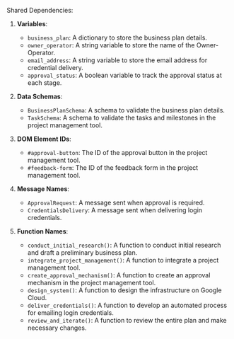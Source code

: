 Shared Dependencies:

1. **Variables**: 
   - `business_plan`: A dictionary to store the business plan details.
   - `owner_operator`: A string variable to store the name of the Owner-Operator.
   - `email_address`: A string variable to store the email address for credential delivery.
   - `approval_status`: A boolean variable to track the approval status at each stage.

2. **Data Schemas**: 
   - `BusinessPlanSchema`: A schema to validate the business plan details.
   - `TaskSchema`: A schema to validate the tasks and milestones in the project management tool.

3. **DOM Element IDs**: 
   - `#approval-button`: The ID of the approval button in the project management tool.
   - `#feedback-form`: The ID of the feedback form in the project management tool.

4. **Message Names**: 
   - `ApprovalRequest`: A message sent when approval is required.
   - `CredentialsDelivery`: A message sent when delivering login credentials.

5. **Function Names**: 
   - `conduct_initial_research()`: A function to conduct initial research and draft a preliminary business plan.
   - `integrate_project_management()`: A function to integrate a project management tool.
   - `create_approval_mechanism()`: A function to create an approval mechanism in the project management tool.
   - `design_system()`: A function to design the infrastructure on Google Cloud.
   - `deliver_credentials()`: A function to develop an automated process for emailing login credentials.
   - `review_and_iterate()`: A function to review the entire plan and make necessary changes.